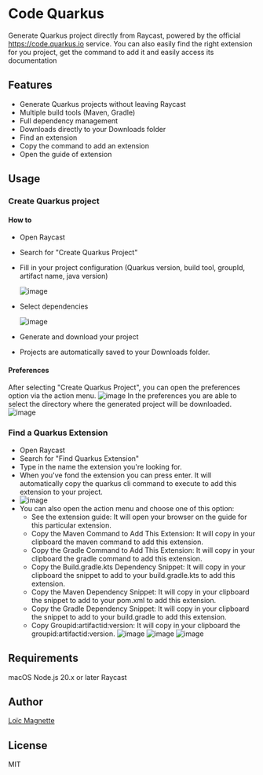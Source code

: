 # Code Quarkus

Generate Quarkus project directly from Raycast, powered by the official https://code.quarkus.io service. 
You can also easily find the right extension for you project, get the command to add it and easily access its documentation

## Features
- Generate Quarkus projects without leaving Raycast
- Multiple build tools (Maven, Gradle)
- Full dependency management
- Downloads directly to your Downloads folder
- Find an extension
- Copy the command to add an extension
- Open the guide of extension

## Usage

### Create Quarkus project

#### How to

- Open Raycast
- Search for "Create Quarkus Project"
- Fill in your project configuration (Quarkus version, build tool, groupId, artifact name, java version)

  ![image](assets/config.png)
- Select dependencies

  ![image](assets/dependencies.png)
- Generate and download your project
- Projects are automatically saved to your Downloads folder.

#### Preferences

After selecting "Create Quarkus Project", you can open the preferences option via the action menu.
![image](assets/code-quarkus-preferences-action.png)
In the preferences you are able to select the directory where the generated project will be downloaded.
![image](assets/code-quarkus-preferences-window.png)

### Find a Quarkus Extension
- Open Raycast
- Search for "Find Quarkus Extension"
- Type in the name the extension you're looking for.
- When you've fond the extension you can press enter. It will automatically copy the quarkus cli command to execute to add this extension to your project.
- ![image](assets/find-extention.png)
- You can also open the action menu and choose one of this option:
  - See the extension guide: It will open your browser on the guide for this particular extension.
  - Copy the Maven Command to Add This Extension: It will copy in your clipboard the maven command to add this extension.
  - Copy the Gradle Command to Add This Extension: It will copy in your clipboard the gradle command to add this extension.
  - Copy the Build.gradle.kts Dependency Snippet: It will copy in your clipboard the snippet to add to your build.gradle.kts to add this extension.
  - Copy the Maven Dependency Snippet: It will copy in your clipboard the snippet to add to your pom.xml to add this extension.
  - Copy the Gradle Dependency Snippet: It will copy in your clipboard the snippet to add to your build.gradle to add this extension.
  - Copy Groupid:artifactid:version: It will copy in your clipboard the groupid:artifactid:version.
![image](assets/find-extention-actions-1.png)
![image](assets/find-extention-actions-2.png)
![image](assets/find-extention-actions-3.png)

## Requirements
macOS
Node.js 20.x or later
Raycast

## Author
[Loïc Magnette](https://bsky.app/profile/lomagnette.bsky.social) 

## License
MIT